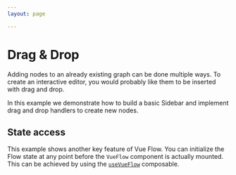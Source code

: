 ```yaml
---
layout: page

---
```


# Drag & Drop

Adding nodes to an already existing graph can be done multiple ways. To create an interactive editor, you would probably
like them to be inserted with drag and drop.

In this example we demonstrate how to build a basic Sidebar and implement drag and drop handlers to create new nodes.

## State access

This example shows another key feature of Vue Flow. You can initialize the Flow state at any point before the `VueFlow` component
is actually mounted. This can be achieved by using the [`useVueFlow`](/guide/composables.html#usevueflow) composable.

<div class="mt-6">
  <client-only>
    <Suspense>
      <Repl example="dnd"></Repl>
    </Suspense>
  </client-only>
</div>
